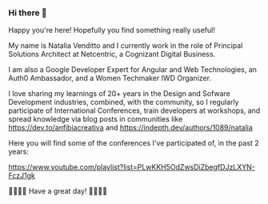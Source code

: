 ### Hi there 👋

Happy you're here! Hopefully you find something really useful!

My name is Natalia Venditto and I currently work in the role of Principal Solutions Architect at Netcentric, a Cognizant Digital Business.

I am also a Google Developer Expert for Angular and Web Technologies, an Auth0 Ambassador, and a Women Techmaker IWD Organizer.

I love sharing my learnings of 20+ years in the Design and Sofware Development industries, combined, with the community, so I regularly participate of International Conferences, train developers at workshops, and spread knowledge via blog posts in communities like https://dev.to/anfibiacreativa and https://indepth.dev/authors/1089/natalia

Here  you will find some of the conferences I've participated of, in the past 2 years:

https://www.youtube.com/playlist?list=PLwKKH5OdZwsDiZbegfDJzLXYN-FczJ1gk


🌟🌟🌟🌟 Have  a great day! 🌟🌟🌟🌟
